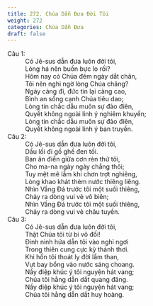 ```yaml
---
title: 272. Chúa Dẫn Đưa Đời Tôi
weight: 272
categories: Chúa Dẫn Đưa
draft: false
---
```

<dl><dt>Câu 1:</dt><dd data-verse="1">Có Jê-sus dẫn đưa luôn đời tôi, <br/>Lòng há nên buồn bực lo rối? <br/>Hôm nay có Chúa đêm ngày dắt chăn, <br/>Tôi nên nghi ngờ lòng Chúa chăng? <br/>Ngày càng đi, đức tin lại càng cao, <br/>Bình an sống cạnh Chúa tiêu dao; <br/>Lòng tin chắc dẫu muôn sự đảo điên, <br/>Quyết không ngoài linh ý nghiêm khuyến; <br/>Lòng tin chắc dẫu muôn sự đảo điên, <br/>Quyết không ngoài linh ý ban truyền. </dd><dt>Câu 2:</dt><dd data-verse="2">Có Jê-sus dẫn đưa luôn đời tôi, <br/>Dầu lối đi gồ ghề đen tối. <br/>Ban ân điển giữa cơn rèn thử tôi, <br/>Cho ma-na ngày ngày chẳng thôi; <br/>Tuy mệt mê lắm khi chơn trợt nghiêng, <br/>Lòng khao khát thèm nước thiêng liêng. <br/>Nhìn Vầng Đá trước tôi một suối thiêng, <br/>Chảy ra dòng vui vẻ vô biên; <br/>Nhìn Vầng Đá trước tôi một suối thiêng, <br/>Chảy ra dòng vui vẻ châu tuyền. </dd><dt>Câu 3:</dt><dd data-verse="3">Có Jê-sus dẫn đưa luôn đời tôi, <br/>Thật Chúa tôi từ bi vô đối! <br/>Đinh ninh hứa dẫn tôi vào nghỉ ngơi <br/>Trong thiên cung cực kỳ thảnh thơi. <br/>Khi hồn tôi thoát ly đời lầm than, <br/>Vụt bay bổng vào nước sáng choang. <br/>Nầy điệp khúc ý tôi nguyện hát vang; <br/>Chúa tôi hằng dẫn dắt quang đãng. <br/>Nầy điệp khúc ý tôi nguyện hát vang; <br/>Chúa tôi hằng dẫn dắt huy hoàng. </dd></dl>